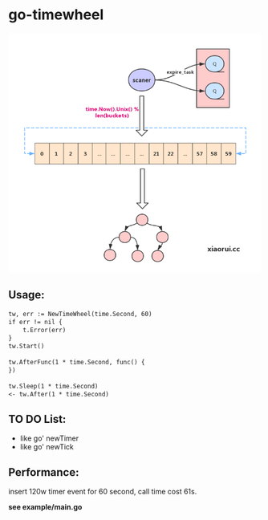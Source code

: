 # go-timewheel

![](timewheel.png)

## Usage:

```
tw, err := NewTimeWheel(time.Second, 60)
if err != nil {
    t.Error(err)
}
tw.Start()

tw.AfterFunc(1 * time.Second, func() {
})

tw.Sleep(1 * time.Second)
<- tw.After(1 * time.Second)
```

## TO DO List:

* like go' newTimer
* like go' newTick

## Performance:

insert 120w timer event for 60 second, call time cost 61s.

**see example/main.go**